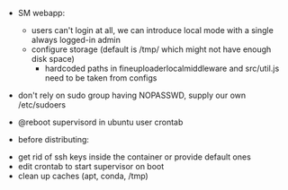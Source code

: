 - SM webapp:
  - users can't login at all, we can introduce local mode with a single always logged-in admin
  - configure storage (default is /tmp/ which might not have enough disk space)
    - hardcoded paths in fineuploaderlocalmiddleware and src/util.js need to be taken from configs

- don't rely on sudo group having NOPASSWD, supply our own /etc/sudoers
- @reboot supervisord in ubuntu user crontab

- before distributing:
* get rid of ssh keys inside the container or provide default ones
* edit crontab to start supervisor on boot
* clean up caches (apt, conda, /tmp)
